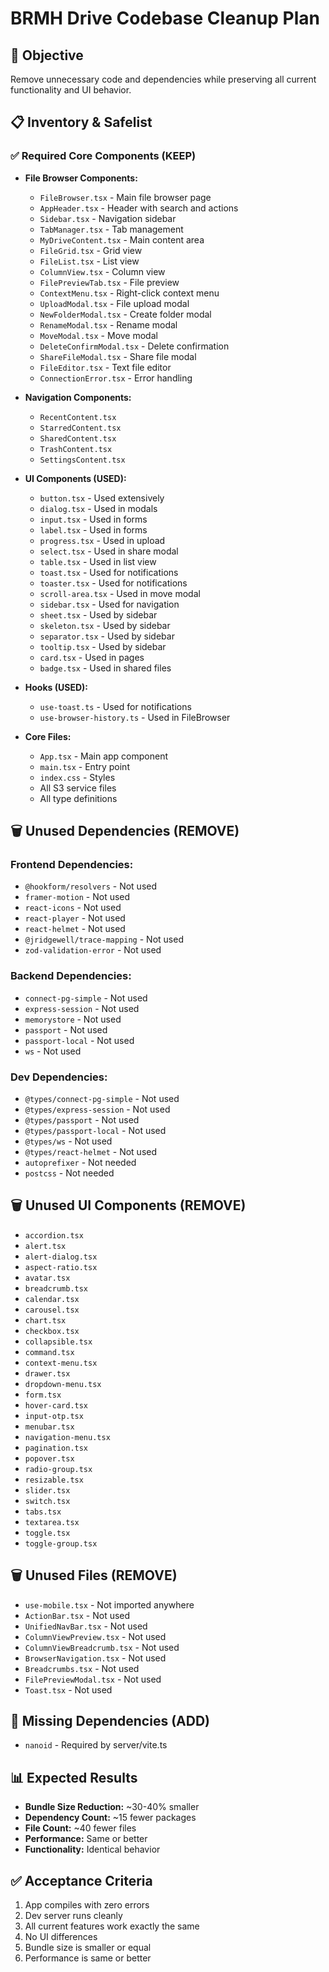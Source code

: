 # BRMH Drive Codebase Cleanup Plan

## 🎯 Objective
Remove unnecessary code and dependencies while preserving all current functionality and UI behavior.

## 📋 Inventory & Safelist

### ✅ Required Core Components (KEEP)
- **File Browser Components:**
  - `FileBrowser.tsx` - Main file browser page
  - `AppHeader.tsx` - Header with search and actions
  - `Sidebar.tsx` - Navigation sidebar
  - `TabManager.tsx` - Tab management
  - `MyDriveContent.tsx` - Main content area
  - `FileGrid.tsx` - Grid view
  - `FileList.tsx` - List view
  - `ColumnView.tsx` - Column view
  - `FilePreviewTab.tsx` - File preview
  - `ContextMenu.tsx` - Right-click context menu
  - `UploadModal.tsx` - File upload modal
  - `NewFolderModal.tsx` - Create folder modal
  - `RenameModal.tsx` - Rename modal
  - `MoveModal.tsx` - Move modal
  - `DeleteConfirmModal.tsx` - Delete confirmation
  - `ShareFileModal.tsx` - Share file modal
  - `FileEditor.tsx` - Text file editor
  - `ConnectionError.tsx` - Error handling

- **Navigation Components:**
  - `RecentContent.tsx`
  - `StarredContent.tsx`
  - `SharedContent.tsx`
  - `TrashContent.tsx`
  - `SettingsContent.tsx`

- **UI Components (USED):**
  - `button.tsx` - Used extensively
  - `dialog.tsx` - Used in modals
  - `input.tsx` - Used in forms
  - `label.tsx` - Used in forms
  - `progress.tsx` - Used in upload
  - `select.tsx` - Used in share modal
  - `table.tsx` - Used in list view
  - `toast.tsx` - Used for notifications
  - `toaster.tsx` - Used for notifications
  - `scroll-area.tsx` - Used in move modal
  - `sidebar.tsx` - Used for navigation
  - `sheet.tsx` - Used by sidebar
  - `skeleton.tsx` - Used by sidebar
  - `separator.tsx` - Used by sidebar
  - `tooltip.tsx` - Used by sidebar
  - `card.tsx` - Used in pages
  - `badge.tsx` - Used in shared files

- **Hooks (USED):**
  - `use-toast.ts` - Used for notifications
  - `use-browser-history.ts` - Used in FileBrowser

- **Core Files:**
  - `App.tsx` - Main app component
  - `main.tsx` - Entry point
  - `index.css` - Styles
  - All S3 service files
  - All type definitions

## 🗑️ Unused Dependencies (REMOVE)

### Frontend Dependencies:
- `@hookform/resolvers` - Not used
- `framer-motion` - Not used
- `react-icons` - Not used
- `react-player` - Not used
- `react-helmet` - Not used
- `@jridgewell/trace-mapping` - Not used
- `zod-validation-error` - Not used

### Backend Dependencies:
- `connect-pg-simple` - Not used
- `express-session` - Not used
- `memorystore` - Not used
- `passport` - Not used
- `passport-local` - Not used
- `ws` - Not used

### Dev Dependencies:
- `@types/connect-pg-simple` - Not used
- `@types/express-session` - Not used
- `@types/passport` - Not used
- `@types/passport-local` - Not used
- `@types/ws` - Not used
- `@types/react-helmet` - Not used
- `autoprefixer` - Not needed
- `postcss` - Not needed

## 🗑️ Unused UI Components (REMOVE)
- `accordion.tsx`
- `alert.tsx`
- `alert-dialog.tsx`
- `aspect-ratio.tsx`
- `avatar.tsx`
- `breadcrumb.tsx`
- `calendar.tsx`
- `carousel.tsx`
- `chart.tsx`
- `checkbox.tsx`
- `collapsible.tsx`
- `command.tsx`
- `context-menu.tsx`
- `drawer.tsx`
- `dropdown-menu.tsx`
- `form.tsx`
- `hover-card.tsx`
- `input-otp.tsx`
- `menubar.tsx`
- `navigation-menu.tsx`
- `pagination.tsx`
- `popover.tsx`
- `radio-group.tsx`
- `resizable.tsx`
- `slider.tsx`
- `switch.tsx`
- `tabs.tsx`
- `textarea.tsx`
- `toggle.tsx`
- `toggle-group.tsx`

## 🗑️ Unused Files (REMOVE)
- `use-mobile.tsx` - Not imported anywhere
- `ActionBar.tsx` - Not used
- `UnifiedNavBar.tsx` - Not used
- `ColumnViewPreview.tsx` - Not used
- `ColumnViewBreadcrumb.tsx` - Not used
- `BrowserNavigation.tsx` - Not used
- `Breadcrumbs.tsx` - Not used
- `FilePreviewModal.tsx` - Not used
- `Toast.tsx` - Not used

## 🔧 Missing Dependencies (ADD)
- `nanoid` - Required by server/vite.ts

## 📊 Expected Results
- **Bundle Size Reduction:** ~30-40% smaller
- **Dependency Count:** ~15 fewer packages
- **File Count:** ~40 fewer files
- **Performance:** Same or better
- **Functionality:** Identical behavior

## ✅ Acceptance Criteria
1. App compiles with zero errors
2. Dev server runs cleanly
3. All current features work exactly the same
4. No UI differences
5. Bundle size is smaller or equal
6. Performance is same or better
